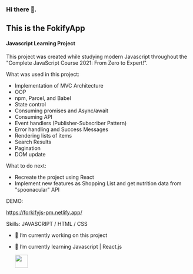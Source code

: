 ### Hi there 👋.

## This is the FokifyApp
#### Javascript Learning Project
This project was created while studying modern Javascript throughout the "Complete JavaScript Course 2021: From Zero to Expert!".

What was used in this project:

- Implementation of MVC Architecture
- OOP
- npm, Parcel, and Babel
- State control
- Consuming promises and Async/await
- Consuming API
- Event handlers (Publisher-Subscriber Pattern)
- Error handling and Success Messages
- Rendering lists of items
- Search Results
- Pagination
- DOM update


What to do next:
- Recreate the project using React
- Implement new features as Shopping List and get nutrition data from "spoonacular" API


DEMO:

https://forkifyjs-pm.netlify.app/




Skills:  JAVASCRIPT / HTML / CSS

- 🔭 I’m currently working on this project 
- 🌱 I’m currently learning Javascript | React.js 

  <a href="https://www.linkedin.com/in/paulomad" target="_blank" rel="noopener noreferrer"><img width=35 src="https://cdn.worldvectorlogo.com/logos/linkedin-icon.svg"></a> &nbsp;&nbsp;&nbsp;&nbsp; 
 

